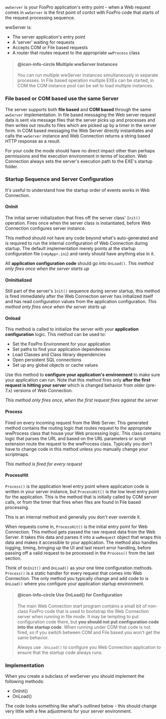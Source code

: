 ﻿`wwServer` is your FoxPro application's entry point - when a Web request comes in `wwServer` is the first point of contct with FoxPro code that starts of the request processing sequence.

wwServer is:

* The server application's entry point
* A 'server' waiting for requests
* Accepts COM or File based requests
* A router that routes request to the appropriate `wwProcess` class

> #### @icon-info-circle Multiple wwServer Instances 
> You can run multiple wwServer instances simultaneously in separate processes. In File based operation multiple EXEs can be started, in COM the COM instance pool can be set to load multiple instances.

### File based or COM based use the same Server
The server supports both **file based** and **COM based** through the same `wwServer` implementation. In file based messaging the Web server request data is sent via message files that the server picks up and processes and then writes out results to files which are picked up by a timer in the server form. In COM based messaging the Web Server directly instantiates and calls the `wwServer` instance and Web Connection returns a string based HTTP response as a result.

For your code the mode should have no direct impact other than perhaps permissions and the execution environment in terms of location. Web Connection always sets the server's execution path to the EXE's startup folder.

### Startup Sequence and Server Configuration
It's useful to understand how the startup order of events works in Web Connection. 

#### OnInit
The initial server initialization that fires off the server class' `Init()` operation. Fires once when the server class is instantiated, before Web Connection configures server instance. 

This method should not have any code beyond what's auto-generated and is required to run the internal configuration of Web Connection during startup. The default implementation merely points at the startup configuration file (`<myApp>.ini`) and rarely should have anything else in it.

All **application configuration code** should go into `OnLoad()`.
*This method only fires once when the server starts up*

#### OnInitialized
Still part of the server's `Init()` sequence during server startup, this method is fired immediately after the Web Connection server has initialized itself and has read configuration values from the application configuration.
*This method only fires once when the server starts up*

#### Onload
This method is called to initialize the server with your **application configuration** logic. This method can be used to:

* Set the FoxPro Environment for your application
* Set paths to find your application dependencies
* Load Classes and Class library dependencies
* Open persistent SQL connections
* Set up any global objects or cache values

Use this method to **configure your application's environment** to make sure your application can run. Note that this method fires only **after the first request is hitting your server** which is changed behavior from older (pre-7.x) versions of Web Connection.

*This method only fires once, when the first request fires against the server*

#### Process
Fired on every incoming request from the Web Server. This generated method contains the routing logic that routes request to the appropriate wwProcess class that house your Web processing logic. This class contains logic that parses the URL and based on the URL parameters or script extension route the request to the wwProcess class. Typically you don't have to change code in this method unless you manually change your scriptmaps.

*This method is fired for every request*

#### ProcessHit
`Process()` is the application level entry point where application code is written in your server instance, but `ProcessHit()` is the low level entry point for the application. This is the method that is initially called by COM server calls, or from the timer that fires when files are found in File based processing. 

This is an internal method and generally you don't ever override it. 

When requests come in, `ProcessHit()` is the initial entry point for Web Connection. This method gets passed the raw request data from the Web Server. It takes this data and parses it into a `wwRequest` object that wraps this data and makes it accessible to your application. The method also handles logging, timing, bringing up the UI and last resort error handling, before passing off a valid request to be processed in the `Process()` from the last section.


Think of `OnInit()` and `OnLoad()` as your one time configuration methods. `Process()` is a static handler for every request that comes into Web Connection. The only method you typically change and add code to is `OnLoad()` where you configure your application startup environment.

> #### @icon-info-circle Use OnLoad() for Configuration
> The main Web Connection start program contains a small bit of non-class FoxPro code that is used to bootstrap the Web Connection server when running in file mode. It may be tempting to put configuration code there, but **you should not put configuration code into the startup code**. When running under COM that code is not fired, so if you switch between COM and File based you won't get the same behavior.
>
> Always use `.OnLoad()` to configure you Web Connection application to ensure that the startup code always runs.

### Implementation
When you create a subclass of wwServer you should implement the following methods:

* OnInit()
* OnLoad()

The code looks something like what's outlined below - this should change very little with a few adjustments for your server environment.